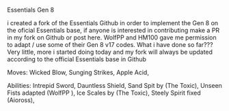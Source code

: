 Essentials Gen 8

i created a fork of the Essentials Github in order to implement the Gen 8 on the oficial Essentials base, if anyone is interested in contributing make a PR in my fork on Github or post here.
WolfPP and HM100 gave me permission to adapt / use some of their Gen 8 v17 codes.
What i have done so far??? Very little, more i started doing today and my fork will always be updated according to the official Essentials base in Github

Moves:
Wicked Blow,
Sunging Strikes,
Apple Acid,

Abilities:
Intrepid Sword,
Dauntless Shield,
Sand Spit by (The Toxic),
Unseen Fists adapted (WolfPP ),
Ice Scales by (The Toxic),
Steely Spirit fixed (Aioross),
